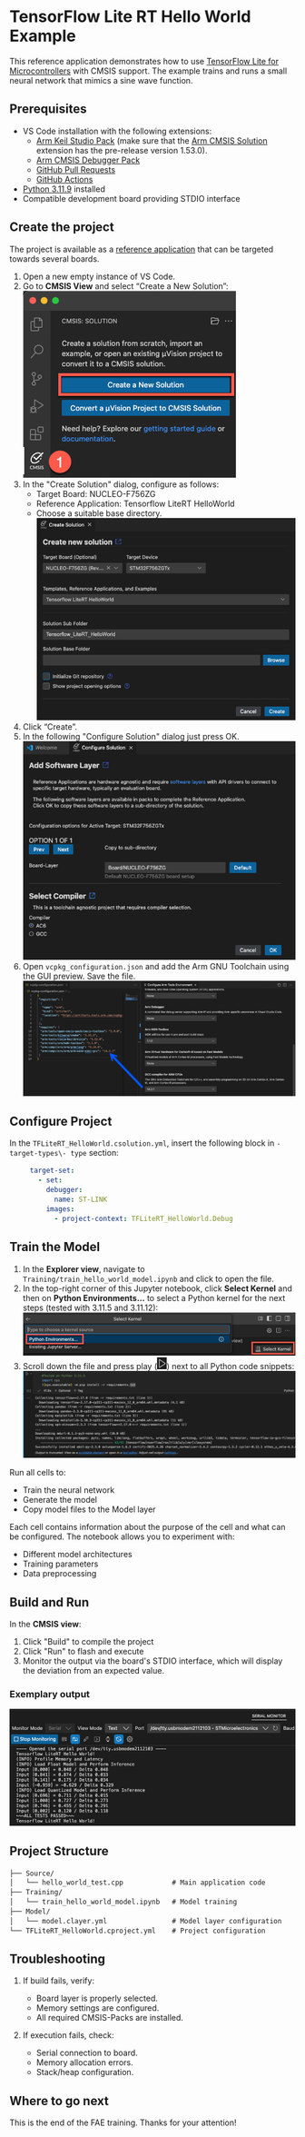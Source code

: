 # TensorFlow Lite RT Hello World Example

This reference application demonstrates how to use
[TensorFlow Lite for Microcontrollers](https://www.tensorflow.org/lite/microcontrollers) with CMSIS support. The
example trains and runs a small neural network that mimics a sine wave function.

## Prerequisites

- VS Code installation with the following extensions:
    - [Arm Keil Studio Pack](https://marketplace.visualstudio.com/items?itemName=Arm.keil-studio-pack) (make sure that
      the [Arm CMSIS Solution](https://marketplace.visualstudio.com/items?itemName=Arm.cmsis-csolution) extension has
      the pre-release version 1.53.0).
    - [Arm CMSIS Debugger Pack](https://marketplace.visualstudio.com/items?itemName=Arm.vscode-cmsis-debugger)
    - [GitHub Pull Requests](https://marketplace.visualstudio.com/items?itemName=GitHub.vscode-pull-request-github)
    - [GitHub Actions](https://marketplace.visualstudio.com/items?itemName=GitHub.vscode-github-actions)
- [Python 3.11.9](https://www.python.org/downloads/release/python-3119/) installed
- Compatible development board providing STDIO interface

## Create the project

The project is available as a
[reference application](https://open-cmsis-pack.github.io/cmsis-toolbox/ReferenceApplications/) that can be targeted
towards several boards.

1. Open a new empty instance of VS Code.
2. Go to **CMSIS View** and select “Create a New Solution”:  
   ![Create a New Solution](./img/CreateNewSolution.png)
3. In the "Create Solution" dialog, configure as follows:
   - Target Board: NUCLEO-F756ZG  
   - Reference Application: Tensorflow LiteRT HelloWorld  
   - Choose a suitable base directory.  
   ![Create Tensorflow LiteRT Hello World Application](./img/CreateTensorflowApp.png)
4. Click “Create”.
5. In the following "Configure Solution" dialog just press OK.  
   ![Configure Solution](./img/ConfigureSolution.png)
6. Open `vcpkg_configuration.json` and add the Arm GNU Toolchain using the GUI preview. Save the file.  
   ![Add the GCC toolchain to the vcpkg_configuration.json file](./img/AddGCCvcpkgConfig.png)

## Configure Project

In the `TFLiteRT_HelloWorld.csolution.yml`, insert the following block in `- target-types\- type` section:
  
```yml
     target-set:
       - set: 
         debugger:
           name: ST-LINK
         images:
           - project-context: TFLiteRT_HelloWorld.Debug
```

## Train the Model

1. In the **Explorer view**, navigate to `Training/train_hello_world_model.ipynb` and click to open the file.
2. In the top-right corner of this Jupyter notebook, click **Select Kernel** and then on **Python Environments...** to
   select a Python kernel for the next steps (tested with 3.11.5 and 3.11.12):  
   ![Select Python Kernel](./img/SelectKernel.png)
3. Scroll down the file and press play (![Play](./img/Play.png)) next to all Python code snippets:  
   ![Example of a cell that has been run](./img/RunACell.png)

Run all cells to:

- Train the neural network
- Generate the model
- Copy model files to the Model layer

Each cell contains information about the purpose of the cell and what can be configured. The notebook allows you to
experiment with:

- Different model architectures
- Training parameters
- Data preprocessing

## Build and Run

In the **CMSIS view**:

1. Click "Build" to compile the project
2. Click "Run" to flash and execute
3. Monitor the output via the board's STDIO interface, which will display the deviation from an expected value.

### Exemplary output

![Output on the NUCLEO-F756ZG Serial Monitor](./img/SerialMonitorOutput.png)

## Project Structure

```txt
├── Source/
│   └── hello_world_test.cpp            # Main application code
├── Training/
│   └── train_hello_world_model.ipynb   # Model training
├── Model/
│   └── model.clayer.yml                # Model layer configuration
└── TFLiteRT_HelloWorld.cproject.yml    # Project configuration
```

## Troubleshooting

1. If build fails, verify:
   - Board layer is properly selected.
   - Memory settings are configured.
   - All required CMSIS-Packs are installed.

2. If execution fails, check:
   - Serial connection to board.
   - Memory allocation errors.
   - Stack/heap configuration.

## Where to go next

This is the end of the FAE training. Thanks for your attention!
